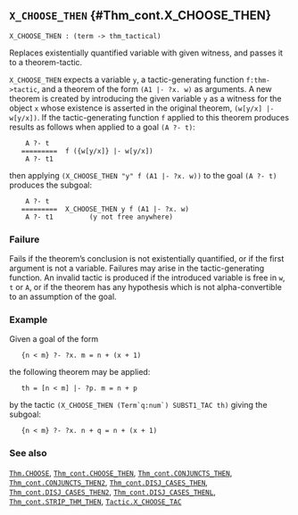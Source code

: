 ## `X_CHOOSE_THEN` {#Thm_cont.X_CHOOSE_THEN}


```
X_CHOOSE_THEN : (term -> thm_tactical)
```



Replaces existentially quantified variable with given witness, and passes it to
a theorem-tactic.


`X_CHOOSE_THEN` expects a variable `y`, a tactic-generating function
`f:thm->tactic`, and a theorem of the form `(A1 |- ?x. w)` as
arguments.  A new theorem is created by introducing the given variable
`y` as a witness for the object `x` whose existence is asserted in the original
theorem, `(w[y/x] |- w[y/x])`.  If the tactic-generating function `f`
applied to this theorem produces results as follows when applied to a
goal `(A ?- t)`:
    
        A ?- t
       =========  f ({w[y/x]} |- w[y/x])
        A ?- t1
    
then applying `(X_CHOOSE_THEN "y" f (A1 |- ?x. w))` to the
goal `(A ?- t)` produces the subgoal:
    
        A ?- t
       =========  X_CHOOSE_THEN y f (A1 |- ?x. w)
        A ?- t1         (y not free anywhere)
    



### Failure

Fails if the theorem’s conclusion is not existentially quantified, or
if the first argument is not a variable. Failures may arise in the
tactic-generating function. An invalid tactic is produced if the
introduced variable is free in `w`, `t` or `A`, or if the theorem has
any hypothesis which is not alpha-convertible to an assumption of the
goal.

### Example

Given a goal of the form
    
       {n < m} ?- ?x. m = n + (x + 1)
    
the following theorem may be applied:
    
       th = [n < m] |- ?p. m = n + p
    
by the tactic `` (X_CHOOSE_THEN (Term`q:num`) SUBST1_TAC th) `` giving
the subgoal:
    
       {n < m} ?- ?x. n + q = n + (x + 1)
    



### See also

[`Thm.CHOOSE`](#Thm.CHOOSE), [`Thm_cont.CHOOSE_THEN`](#Thm_cont.CHOOSE_THEN), [`Thm_cont.CONJUNCTS_THEN`](#Thm_cont.CONJUNCTS_THEN), [`Thm_cont.CONJUNCTS_THEN2`](#Thm_cont.CONJUNCTS_THEN2), [`Thm_cont.DISJ_CASES_THEN`](#Thm_cont.DISJ_CASES_THEN), [`Thm_cont.DISJ_CASES_THEN2`](#Thm_cont.DISJ_CASES_THEN2), [`Thm_cont.DISJ_CASES_THENL`](#Thm_cont.DISJ_CASES_THENL), [`Thm_cont.STRIP_THM_THEN`](#Thm_cont.STRIP_THM_THEN), [`Tactic.X_CHOOSE_TAC`](#Tactic.X_CHOOSE_TAC)

